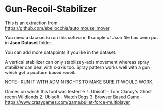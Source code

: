 # Gun-Recoil-Stabilizer
This is an extraction from https://github.com/ebellocchia/auto_mouse_mover

You need a dataset to run this software. Example of Json file has been put in **Json Dataset** folder.

You can add more datapoints if you like in the dataset.

A vertical stabilizer can only stabilize y-axis movement whereas spray stabilizer can deal with x-axis too.
Spray pattern works well with a gun which got a paattern based recoil.

NOTE : RUN IT WITH ADMIN RIGHTS TO MAKE SURE IT WOULD WORK.

Games on which this tool was tested -> 1. Ubisoft - Tom Clancy's Ghost recon Wildlands
                                       2. Ubisoft - Watch Dogs
                                       3. Browser Based Game - https://www.crazygames.com/game/bullet-force-multiplayer
